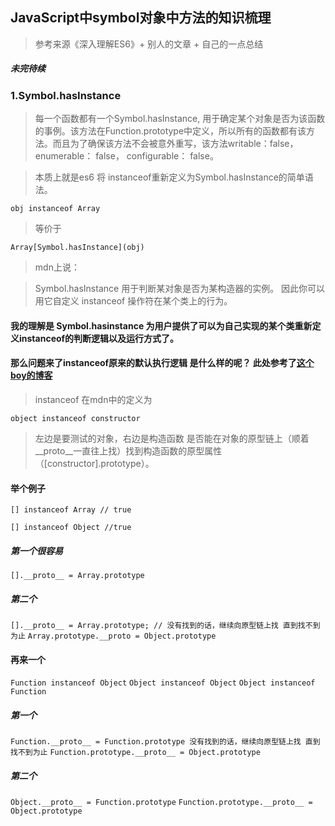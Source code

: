 ## JavaScript中symbol对象中方法的知识梳理

> 参考来源《深入理解ES6》+ 别人的文章 + 自己的一点总结

##### 未完待续

### 1.Symbol.hasInstance

> 每一个函数都有一个Symbol.hasInstance, 用于确定某个对象是否为该函数的事例。该方法在Function.prototype中定义，所以所有的函数都有该方法。而且为了确保该方法不会被意外重写，该方法writable：false， enumerable： false， configurable： false。

> 本质上就是es6 将 instanceof重新定义为Symbol.hasInstance的简单语法。

`obj instanceof Array`
 
> 等价于
 
`Array[Symbol.hasInstance](obj)`
 
> mdn上说：
 
> Symbol.hasInstance 用于判断某对象是否为某构造器的实例。 因此你可以用它自定义 instanceof 操作符在某个类上的行为。
 
#### 我的理解是 Symbol.hasinstance 为用户提供了可以为自己实现的某个类重新定义instanceof的判断逻辑以及运行方式了。

#### 那么问题来了instanceof原来的默认执行逻辑 是什么样的呢？ 此处参考了[这个boy的博客](https://github.com/amandakelake/blog/issues/36)

> instanceof 在mdn中的定义为

`object instanceof constructor`

>左边是要测试的对象，右边是构造函数
是否能在对象的原型链上（顺着__proto__一直往上找）找到构造函数的原型属性（[constructor].prototype）。

#### 举个例子

`[] instanceof Array // true`

`[] instanceof Object //true`

##### 第一个很容易
`[].__proto__ = Array.prototype`

#####  第二个
`[].__proto__ = Array.prototype; // 没有找到的话，继续向原型链上找 直到找不到为止`
`Array.prototype.__proto = Object.prototype`

#### 再来一个
`Function instanceof Object`
`Object instanceof Object`
`Object instanceof Function`

##### 第一个
`Function.__proto__ = Function.prototype 没有找到的话，继续向原型链上找 直到找不到为止`
`Function.prototype.__proto__ = Object.prototype`

##### 第二个
`Object.__proto__ = Function.prototype`
`Function.prototype.__proto__ = Object.prototype`





 
 
